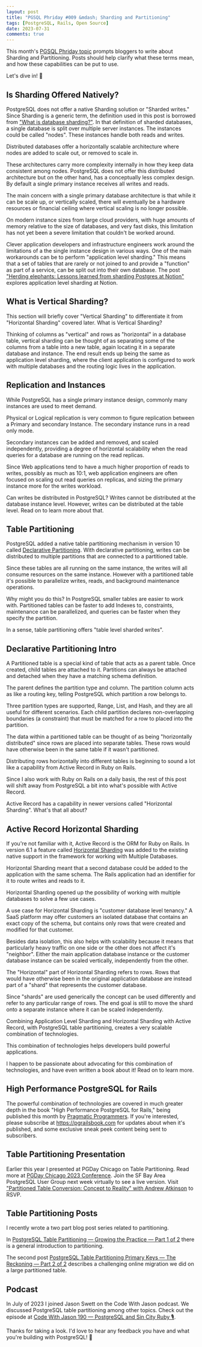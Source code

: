 ```yaml
---
layout: post
title: "PGSQL Phriday #009 &mdash; Sharding and Partitioning"
tags: [PostgreSQL, Rails, Open Source]
date: 2023-07-31
comments: true
---
```


This month's [PGSQL Phriday topic](https://engineering.adjust.com/post/pgsql_phriday_011_-_partitioning_vs_sharding_in_postgresql/) prompts bloggers to write about Sharding and Partitioning. Posts should help clarify what these terms mean, and how these capabilities can be put to use.

Let's dive in! 🤿

## Is Sharding Offered Natively?

PostgreSQL does not offer a native Sharding solution or "Sharded writes." Since Sharding is a generic term, the definition used in this post is borrowed from ["What is database sharding?"](https://aws.amazon.com/what-is/database-sharding/). In that definition of sharded databases, a single database is split over multiple server instances. The instances could be called "nodes". These instances handle both reads and writes.

Distributed databases offer a horizontally scalable architecture where nodes are added to scale out, or removed to scale in.

These architectures carry more complexity internally in how they keep data consistent among nodes. PostgreSQL does not offer this distributed architecture but on the other hand, has a conceptually less complex design. By default a single primary instance receives all writes and reads.

The main concern with a single primary database architecture is that while it can be scale up, or vertically scaled, there will eventually be a hardware resources or financial ceiling where vertical scaling is no longer possible.

On modern instance sizes from large cloud providers, with huge amounts of memory relative to the size of databases, and very fast disks, this limitation has not yet been a severe limitation that couldn't be worked around.

Clever application developers and infrastructure engineers work around the limitations of a the single instance design in various ways. One of the main workarounds can be to perform "application level sharding." This means that a set of tables that are rarely or not joined to and provide a "function" as part of a service, can be split out into their own database. The post ["Herding elephants: Lessons learned from sharding Postgres at Notion"](https://www.notion.so/blog/sharding-postgres-at-notion) explores application level sharding at Notion.

## What is Vertical Sharding?

This section will briefly cover "Vertical Sharding" to differentiate it from "Horizontal Sharding" covered later. What is Vertical Sharding?

Thinking of columns as "vertical" and rows as "horizontal" in a database table, vertical sharding can be thought of as separating some of the columns from a table into a new table, again locating it in a separate database and instance. The end result ends up being the same as application level sharding, where the client application is configured to work with multiple databases and the routing logic lives in the application.

## Replication and Instances

While PostgreSQL has a single primary instance design, commonly many instances are used to meet demand.

Physical or Logical replication is very common to figure replication between a Primary and secondary Instance. The secondary instance runs in a read only mode.

Secondary instances can be added and removed, and scaled independently, providing a degree of horizontal scalability when the read queries for a database are running on the read replicas.

Since Web applications tend to have a much higher proportion of reads to writes, possibly as much as 10:1, web application engineers are often focused on scaling out read queries on replicas, and sizing the primary instance more for the writes workload.

Can writes be distributed in PostgreSQL? Writes cannot be distributed at the database instance level. However, writes can be distributed at the table level.
Read on to learn more about that.

## Table Partitioning

PostgreSQL added a native table partitioning mechanism in version 10 called [Declarative Partitioning](https://www.postgresql.org/docs/current/ddl-partitioning.html). With declarative partitioning, writes can be distributed to multiple partitions that are connected to a partitioned table.

Since these tables are all running on the same instance, the writes will all consume resources on the same instance. However with a partitioned table it's possible to parallelize writes, reads, and background maintenance operations.

Why might you do this? In PostgreSQL smaller tables are easier to work with. Partitioned tables can be faster to add Indexes to, constraints, maintenance can be parallelized, and queries can be faster when they specify the partition.

In a sense, table partitioning offers "table level sharded writes".

## Declarative Partitioning Intro

A Partitioned table is a special kind of table that acts as a parent table. Once created, child tables are attached to it. Partitions can always be attached and detached when they have a matching schema definition.

The parent defines the partition type and column. The partition column acts as like a routing key, telling PostgreSQL which partition a row belongs to.

Three partition types are supported, Range, List, and Hash, and they are all useful for different scenarios. Each child partition declares non-overlapping boundaries (a constraint) that must be matched for a row to placed into the partition.

The data within a partitioned table can be thought of as being "horizontally distributed" since rows are placed into separate tables. These rows would have otherwise been in the same table if it wasn't partitioned.

Distributing rows horizontally into different tables is beginning to sound a lot like a capability from Active Record in Ruby on Rails.

Since I also work with Ruby on Rails on a daily basis, the rest of this post will shift away from PostgreSQL a bit into what's possible with Active Record.

Active Record has a capability in newer versions called "Horizontal Sharding". What's that all about?

## Active Record Horizontal Sharding

If you're not familiar with it, Active Record is the ORM for Ruby on Rails. In version 6.1 a feature called [Horizontal Sharding](https://edgeguides.rubyonrails.org/active_record_multiple_databases.html#horizontal-sharding) was added to the existing native support in the framework for working with Multiple Databases.

Horizontal Sharding meant that a second database could be added to the application with the same schema. The Rails application had an identifier for it to route writes and reads to it.

Horizontal Sharding opened up the possibility of working with multiple databases to solve a few use cases.

A use case for Horizontal Sharding is "customer database level tenancy." A SaaS platform may offer customers an isolated database that contains an exact copy of the schema, but contains only rows that were created and modified for that customer.

Besides data isolation, this also helps with scalability because it means that particularly heavy traffic on one side or the other does not affect it's "neighbor". Either the main application database instance or the customer database instance can be scaled vertically, independently from the other.

The "Horizontal" part of Horizontal Sharding refers to rows. Rows that would have otherwise been in the original application database are instead part of a "shard" that represents the customer database.

Since "shards" are used generically the concept can be used differently and refer to any particular range of rows. The end goal is still to move the shard onto a separate instance where it can be scaled independently.

Combining Application Level Sharding and Horizontal Sharding with Active Record, with PostgreSQL table partitioning, creates a very scalable combination of technologies.

This combination of technologies helps developers build powerful applications.

I happen to be passionate about advocating for this combination of technologies, and have even written a book about it! Read on to learn more.

## High Performance PostgreSQL for Rails

The powerful combination of technologies are covered in much greater depth in the book "High Performance PostgreSQL for Rails," being published this month by [Pragmatic Programmers](https://pragprog.com). If you're interested, please subscribe at <https://pgrailsbook.com> for updates about when it's published, and some exclusive sneak peek content being sent to subscribers.


## Table Partitioning Presentation

Earlier this year I presented at PGDay Chicago on Table Partitioning. Read more at [PGDay Chicago 2023 Conference](/blog/2023/05/24/pgday-chicago). Join the SF Bay Area PostgreSQL User Group next week virtually to see a live version. Visit ["Partitioned Table Conversion: Concept to Reality" with Andrew Atkinson](https://www.meetup.com/postgresql-1/events/295042365/) to RSVP.


## Table Partitioning Posts

I recently wrote a two part blog post series related to partitioning.

In [PostgreSQL Table Partitioning — Growing the Practice — Part 1 of 2](/blog/2023/07/27/partitioning-growing-practice) there is a general introduction to partitioning.

The second post [PostgreSQL Table Partitioning Primary Keys — The Reckoning — Part 2 of 2](/blog/2023/07/28/partitioning-primary-keys-reckoning) describes a challenging online migration we did on a large partitioned table.

## Podcast

In July of 2023 I joined Jason Swett on the Code With Jason podcast. We discussed PostgreSQL table partitioning among other topics. Check out the episode at [Code With Jason 190 — PostgreSQL and Sin City Ruby 🎙️](/blog/2023/07/28/code-with-jason-postgresql-sin-city-ruby).

Thanks for taking a look. I'd love to hear any feedback you have and what you're building with PostgreSQL! 👋